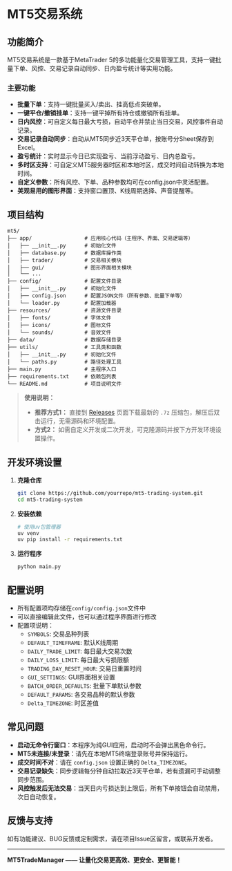 # MT5交易系统

## 功能简介
MT5交易系统是一款基于MetaTrader 5的多功能量化交易管理工具，支持一键批量下单、风控、交易记录自动同步、日内盈亏统计等实用功能。

### 主要功能
- **批量下单**：支持一键批量买入/卖出、挂高低点突破单。
- **一键平仓/撤销挂单**：支持一键平掉所有持仓或撤销所有挂单。
- **日内风控**：可自定义每日最大亏损，自动平仓并禁止当日交易，风控事件自动记录。
- **交易记录自动同步**：自动从MT5同步近3天平仓单，按账号分Sheet保存到Excel。
- **盈亏统计**：实时显示今日已实现盈亏、当前浮动盈亏、日内总盈亏。
- **多时区支持**：可自定义MT5服务器时区和本地时区，成交时间自动转换为本地时间。
- **自定义参数**：所有风控、下单、品种参数均可在config.json中灵活配置。
- **美观易用的图形界面**：支持窗口置顶、K线周期选择、声音提醒等。

## 项目结构
```
mt5/
├── app/                 # 应用核心代码（主程序、界面、交易逻辑等）
│   ├── __init__.py      # 初始化文件
│   ├── database.py      # 数据库操作类
│   ├── trader/          # 交易相关模块
│   ├── gui/             # 图形界面相关模块
│   └── ...
├── config/              # 配置文件目录
│   ├── __init__.py      # 初始化文件
│   ├── config.json      # 配置JSON文件（所有参数、批量下单等）
│   └── loader.py        # 配置加载器
├── resources/           # 资源文件目录
│   ├── fonts/           # 字体文件
│   ├── icons/           # 图标文件
│   └── sounds/          # 音效文件
├── data/                # 数据存储目录
├── utils/               # 工具类和函数
│   ├── __init__.py      # 初始化文件
│   └── paths.py         # 路径处理工具
├── main.py              # 主程序入口
├── requirements.txt     # 依赖包列表
└── README.md            # 项目说明文件
```

> **使用说明：**
>
> - **推荐方式1：** 直接到 [Releases](https://github.com/yourrepo/mt5-trading-system/releases) 页面下载最新的 `.7z` 压缩包，解压后双击运行，无需源码和环境配置。
> - **方式2：** 如需自定义开发或二次开发，可克隆源码并按下方开发环境设置操作。

## 开发环境设置
1. **克隆仓库**
   ```bash
   git clone https://github.com/yourrepo/mt5-trading-system.git
   cd mt5-trading-system
   ```

2. **安装依赖**
   ```bash
   # 使用uv包管理器
   uv venv
   uv pip install -r requirements.txt
   ```

3. **运行程序**
   ```bash
   python main.py
   ```

## 配置说明
- 所有配置项均存储在`config/config.json`文件中
- 可以直接编辑此文件，也可以通过程序界面进行修改
- 配置项说明：
  - `SYMBOLS`: 交易品种列表
  - `DEFAULT_TIMEFRAME`: 默认K线周期
  - `DAILY_TRADE_LIMIT`: 每日最大交易次数
  - `DAILY_LOSS_LIMIT`: 每日最大亏损限额
  - `TRADING_DAY_RESET_HOUR`: 交易日重置时间
  - `GUI_SETTINGS`: GUI界面相关设置
  - `BATCH_ORDER_DEFAULTS`: 批量下单默认参数
  - `DEFAULT_PARAMS`: 各交易品种的默认参数
  - `Delta_TIMEZONE`: 时区差值

## 常见问题
- **启动无命令行窗口**：本程序为纯GUI应用，启动时不会弹出黑色命令行。
- **MT5未连接/未登录**：请先在本地MT5终端登录账号并保持运行。
- **成交时间不对**：请在 `config.json` 设置正确的 `Delta_TIMEZONE`。
- **交易记录缺失**：同步逻辑每分钟自动拉取近3天平仓单，若有遗漏可手动调整同步范围。
- **风控触发后无法交易**：当天日内亏损达到上限后，所有下单按钮会自动禁用，次日自动恢复。

## 反馈与支持
如有功能建议、BUG反馈或定制需求，请在项目Issue区留言，或联系开发者。

---

**MT5TradeManager —— 让量化交易更高效、更安全、更智能！** 